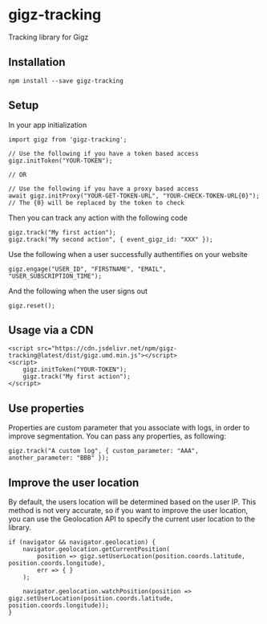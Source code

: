 # gigz-tracking
Tracking library for Gigz

## Installation

```
npm install --save gigz-tracking
```

## Setup

In your app initialization

```
import gigz from 'gigz-tracking';

// Use the following if you have a token based access
gigz.initToken("YOUR-TOKEN");

// OR

// Use the following if you have a proxy based access
await gigz.initProxy("YOUR-GET-TOKEN-URL", "YOUR-CHECK-TOKEN-URL{0}"); // The {0} will be replaced by the token to check
```

Then you can track any action with the following code

```
gigz.track("My first action");
gigz.track("My second action", { event_gigz_id: "XXX" });
```

Use the following when a user successfully authentifies on your website

```
gigz.engage("USER_ID", "FIRSTNAME", "EMAIL", "USER_SUBSCRIPTION_TIME");
```

And the following when the user signs out

```
gigz.reset();
```

## Usage via a CDN

```
<script src="https://cdn.jsdelivr.net/npm/gigz-tracking@latest/dist/gigz.umd.min.js"></script>
<script>
	gigz.initToken("YOUR-TOKEN");
	gigz.track("My first action");
</script>
```

## Use properties

Properties are custom parameter that you associate with logs, in order to improve segmentation.
You can pass any properties, as following:

```
gigz.track("A custom log", { custom_parameter: "AAA", another_parameter: "BBB" });
```


## Improve the user location

By default, the users location will be determined based on the user IP. This method is not very accurate, so if you want to improve the user location, you can use the Geolocation API to specify the current user location to the library.

```
if (navigator && navigator.geolocation) {
	navigator.geolocation.getCurrentPosition(
		position => gigz.setUserLocation(position.coords.latitude, position.coords.longitude),
		err => { }
	);

	navigator.geolocation.watchPosition(position => gigz.setUserLocation(position.coords.latitude, position.coords.longitude));
}
```